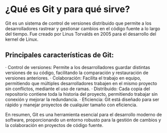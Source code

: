 # ¿Qué es Git y para qué sirve?
  Git es un sistema de control de versiones distribuido que permite a los desarrolladores rastrear y gestionar cambios en el código fuente a lo largo del tiempo. Fue creado por Linus Torvalds en 2005 para el desarrollo del kernel de Linux.

## Principales características de Git:
  · Control de versiones: Permite a los desarrolladores guardar distintas versiones de su código, facilitando la comparación y restauración de versiones anteriores.
  · Colaboración: Facilita el trabajo en equipo, permitiendo que múltiples desarrolladores trabajen en el mismo proyecto sin conflictos, mediante el uso de ramas.
  · Distribuido: Cada copia del repositorio contiene toda la historia del proyecto, permitiendo trabajar sin conexión y mejorar la redundancia.
  · Eficiencia: Git está diseñado para ser rápido y manejar proyectos de cualquier tamaño con eficiencia.

En resumen, Git es una herramienta esencial para el desarrollo moderno de software, proporcionando un entorno robusto para la gestión de cambios y la colaboración en proyectos de código fuente.
